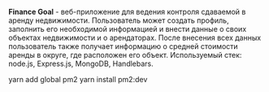 **Finance Goal** - веб-приложение для ведения контроля сдаваемой в аренду недвижимости. Пользователь может создать профиль, заполнить его необходимой информацией и внести данные о своих объектах недвижимости и о арендаторах. После внесения всех данных пользователь также получает информацию о средней стоимости аренды в округе, где расположен его объект.
Используемый стек: node.js, Express.js, MongoDB, Handlebars.



yarn add global pm2
yarn install
pm2:dev
